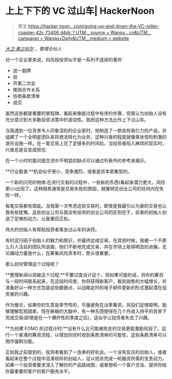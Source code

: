 # 上上下下的 VC 过山车| HackerNoon

> 原文:[https://hacker noon . com/going-up-and-down-the-VC-roller-coaster-42c 73406 d4dc？UTM _ source = Wanqu . co&UTM _ campaign = Wanqu+Daily&UTM _ medium = website](https://hackernoon.com/going-up-and-down-the-vc-roller-coaster-42c73406d4dc?utm_source=wanqu.co&utm_campaign=Wanqu+Daily&utm_medium=website)

[*大卫·弗兰科尔*](https://twitter.com/dafrankel?ref=hackernoon.com) *，管理合伙人*

对一个企业家来说，向风投投资似乎是一系列不连续的事件:

*   送一副牌
*   投
*   开第二次会
*   推销合作关系
*   协商条款清单
*   成交

虽然这些都是重要的里程碑，看起来像是过程中有序的步骤，但我认为创始人没有充分意识到大多数投资决策中的波动性。我把这种方法比作上下过山车。

当我遇到一位背景令人印象深刻的企业家时，他制造了一款具有吸引力的产品，并组建了一个全明星团队来将想法转化为业务，这种兴奋的程度就像乘坐惊险刺激的游乐设施一样。在一笔交易上花了足够多的时间后，当投资者陷入麻烦的现实时，兴奋总是会变成担忧:

在一个小时的面对面交流中不明显的缺点可以通过列表外的参考来揭示。

**行业勤奋:**机会似乎很小，竞争激烈，或者是资本密集型的。

一个新的闪亮的物体:在进行交易的过程中，一些新的东西(看起来潜力更大，风险更小)出现了。这种趋势通常是交易失败的原因，就像特定创业公司的任何内在失败一样。

每笔交易都有瑕疵。当我第一次考虑这些交易时，即使是我最引以为豪的交易也让我有些犹豫。这些创业公司与我没有投资的创业公司的区别在于，前者的创始人创造了足够的动力，让我重回正轨。

伟大的创始人有帮助投资者乘坐过山车的诀窍。

有时这归结于创始人的魅力和胆识，并最终达成交易。在其他时候，我被一个不那么引人注目的团队所说服，他们不断地完成交易，并在市场上取得明显的进展。无论煽动力量是什么，在筹集风险资本时，势头很重要。

那么如何管理这个过程呢？

**整理新闻以突破这个过程:**不要过度设计这个，但如果可能的话，将你的筹资与一段时间联系起来，在这段时间里，你将获得新客户，看到销售的大幅增长，并准备好以一种方式包装这些数据点，以战略定时的电子邮件更新的形式激起潜在投资者的兴趣。

作为推论，如果你的生意是季节性的，尽量避免在淡季筹资。风投们足够聪明，能够理解宏观因素，但在蜥蜴的大脑中，有一种东西使得在几个月收入持平的背景下完成交易(即使是在一个爆炸性的季度之后)，这似乎让投资者失去了兴趣。

**为创建 FOMO 的过程计时:**没有什么比可能被抢走的交易更能激励风投了。运行一个紧凑的筹资流程，以增加你同时收到条款清单的可能性，这些条款清单可以用作强制功能。

正如我之前提到的，投资者看到了一连串的好机会。一个没有反应的创始人，或者看起来在整个过程中混淆视听的创始人，足以扼杀完成一轮融资所需的宝贵动力。如果一个投资者要求深入了解你的产品路线图，或者想和一个客户交谈，提供你给你最重要的客户的客户服务水平。